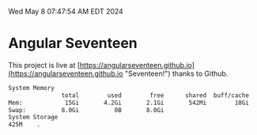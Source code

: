 Wed May  8 07:47:54 AM EDT 2024

# Angular Seventeen


This project is live at [https://angularseventeen.github.io](https://angularseventeen.github.io "Seventeen!") thanks to Github.

```bash
System Memory
               total        used        free      shared  buff/cache   available
Mem:            15Gi       4.2Gi       2.1Gi       542Mi        10Gi        11Gi
Swap:          8.0Gi          0B       8.0Gi
System Storage
425M	.
```
```bash
